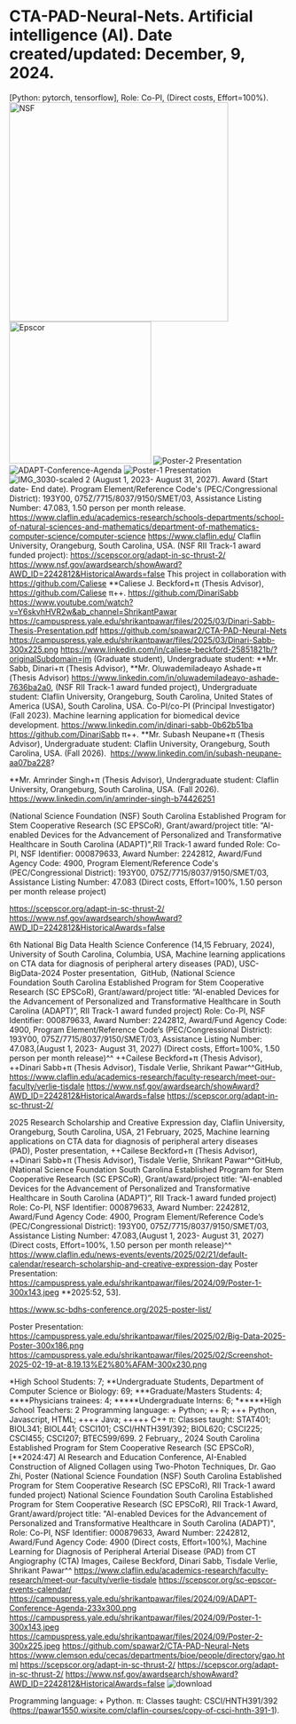 # CTA-PAD-Neural-Nets. Artificial intelligence (AI). Date created/updated: December, 9, 2024.
[Python: pytorch, tensorflow], Role: Co-PI, (Direct costs, Effort=100%).
<img width="395" alt="NSF" src="https://github.com/spawar2/CTA-PAD-Neural-Nets/assets/25118302/a993a0fb-b851-49dd-9e56-cb499f91012c">
<img width="256" alt="Epscor" src="https://github.com/spawar2/CTA-PAD-Neural-Nets/assets/25118302/687b7f15-5184-425b-bb7d-6102fbc5a51a">
![Poster-2 Presentation](https://github.com/user-attachments/assets/354fe9d4-8922-44d6-a2f0-2090f0bf7b46)
![ADAPT-Conference-Agenda](https://github.com/user-attachments/assets/50192df8-1fd7-4f92-b9f9-62ac54d75c54)
![Poster-1 Presentation](https://github.com/user-attachments/assets/9e2729d3-79e6-4629-a752-ae1080b065f5)
![IMG_3030-scaled 2](https://github.com/user-attachments/assets/3bf72f52-5681-4911-8fac-1796e69246ed)
(August 1, 2023- August 31, 2027).
Award (Start date- End date). Program Element/Reference Code's (PEC/Congressional District): 193Y00, 075Z/7715/8037/9150/SMET/03, Assistance Listing Number: 47.083, 1.50 person per month release.
https://www.claflin.edu/academics-research/schools-departments/school-of-natural-sciences-and-mathematics/department-of-mathematics-computer-science/computer-science
https://www.claflin.edu/ Claflin University, Orangeburg, South Carolina, USA.
(NSF RII Track-1 award funded project): https://scepscor.org/adapt-in-sc-thrust-2/
https://www.nsf.gov/awardsearch/showAward?AWD_ID=2242812&HistoricalAwards=false
This project in collaboration with https://github.com/Caliese **Caliese J. Beckford+π (Thesis Advisor), https://github.com/Caliese π​++.
https://github.com/DinariSabb https://www.youtube.com/watch?v=Y6skvhHVR2w&ab_channel=ShrikantPawar
https://campuspress.yale.edu/shrikantpawar/files/2025/03/Dinari-Sabb-Thesis-Presentation.pdf
https://github.com/spawar2/CTA-PAD-Neural-Nets
https://campuspress.yale.edu/shrikantpawar/files/2025/03/Dinari-Sabb-300x225.png https://www.linkedin.com/in/caliese-beckford-25851821b/?originalSubdomain=jm (Graduate student), Undergraduate student: **Mr. Sabb, Dinari+π (Thesis Advisor),  **Mr. Oluwademiladeayo Ashade+π (Thesis Advisor)
https://www.linkedin.com/in/oluwademiladeayo-ashade-7636ba2a0, (NSF RII Track-1 award funded project), Undergraduate student: Claflin University, Orangeburg, South Carolina, United States of America (USA), South Carolina, USA. Co-PI/co-PI (Principal Investigator) (Fall 2023). Machine learning application for biomedical device development. https://www.linkedin.com/in/dinari-sabb-0b62b51ba https://github.com/DinariSabb π​++.
**Mr. Subash Neupane+π (Thesis Advisor), Undergraduate student: Claflin University, Orangeburg, South Carolina, USA. (Fall 2026). 
https://www.linkedin.com/in/subash-neupane-aa07ba228?

**Mr. Amrinder Singh+π (Thesis Advisor), Undergraduate student: Claflin University, Orangeburg, South Carolina, USA. (Fall 2026). 
https://www.linkedin.com/in/amrinder-singh-b74426251

(National Science Foundation (NSF) South Carolina Established Program for Stem Cooperative Research (SC EPSCoR), Grant/award/project title: “AI-enabled Devices for the Advancement of Personalized and Transformative Healthcare in South Carolina (ADAPT)",RII Track-1 award funded Role: Co-PI, NSF Identifier: 000879633, Award Number: 2242812, Award/Fund Agency Code: 4900, Program Element/Reference Code's (PEC/Congressional District): 193Y00, 075Z/7715/8037/9150/SMET/03, Assistance Listing Number: 47.083 (Direct costs, Effort=100%, 1.50 person per month release project)

https://scepscor.org/adapt-in-sc-thrust-2/
https://www.nsf.gov/awardsearch/showAward?AWD_ID=2242812&HistoricalAwards=false

6th National Big Data Health Science Conference (14,15 February, 2024), University of South Carolina, Columbia, USA, Machine learning applications on CTA data for diagnosis of peripheral artery diseases (PAD), USC-BigData-2024 Poster presentation,  GitHub, (National Science Foundation South Carolina Established Program for Stem Cooperative Research (SC EPSCoR), Grant/award/project title: “AI-enabled Devices for the Advancement of Personalized and Transformative Healthcare in South Carolina (ADAPT)”, RII Track-1 award funded project) Role: Co-PI, NSF Identifier: 000879633, Award Number: 2242812, Award/Fund Agency Code: 4900, Program Element/Reference Code’s (PEC/Congressional District): 193Y00, 075Z/7715/8037/9150/SMET/03, Assistance Listing Number: 47.083,(August 1, 2023- August 31, 2027) (Direct costs, Effort=100%, 1.50 person per month release)^^ ++Cailese Beckford+π (Thesis Advisor), ++Dinari Sabb+π (Thesis Advisor), Tisdale Verlie, Shrikant Pawar^^GitHub,
https://www.claflin.edu/academics-research/faculty-research/meet-our-faculty/verlie-tisdale
https://www.nsf.gov/awardsearch/showAward?AWD_ID=2242812&HistoricalAwards=false
https://scepscor.org/adapt-in-sc-thrust-2/

2025 Research Scholarship and Creative Expression day, Claflin University, Orangeburg, South Carolina, USA, 21 February, 2025, Machine learning applications on CTA data for diagnosis of peripheral artery diseases (PAD), Poster presentation, ++Cailese Beckford+π (Thesis Advisor), ++Dinari Sabb+π (Thesis Advisor), Tisdale Verlie, Shrikant Pawar^^GitHub, (National Science Foundation South Carolina Established Program for Stem Cooperative Research (SC EPSCoR), Grant/award/project title: “AI-enabled Devices for the Advancement of Personalized and Transformative Healthcare in South Carolina (ADAPT)”, RII Track-1 award funded project) Role: Co-PI, NSF Identifier: 000879633, Award Number: 2242812, Award/Fund Agency Code: 4900, Program Element/Reference Code’s (PEC/Congressional District): 193Y00, 075Z/7715/8037/9150/SMET/03, Assistance Listing Number: 47.083,(August 1, 2023- August 31, 2027) (Direct costs, Effort=100%, 1.50 person per month release)^^ https://www.claflin.edu/news-events/events/2025/02/21/default-calendar/research-scholarship-and-creative-expression-day 
Poster Presentation: https://campuspress.yale.edu/shrikantpawar/files/2024/09/Poster-1-300x143.jpeg **2025:52, 53].

https://www.sc-bdhs-conference.org/2025-poster-list/

Poster Presentation: https://campuspress.yale.edu/shrikantpawar/files/2025/02/Big-Data-2025-Poster-300x186.png
https://campuspress.yale.edu/shrikantpawar/files/2025/02/Screenshot-2025-02-19-at-8.19.13%E2%80%AFAM-300x230.png

*High School Students: 7; **Undergraduate Students, Department of Computer Science or Biology: 69; ***Graduate/Masters Students: 4; ****Physicians trainees: 4; *****Undergraduate Interns: 6; ******High School Teachers: 2
Programming language: + Python; ++ R; +++ Python, Javascript, HTML; ++++ Java; +++++ C++
π: Classes taught: STAT401; BIOL341; BIOL441; CSCI101; CSCI/HNTH391/392; BIOL620; CSCI225; CSCI455; CSCI207; BTEC599/699.
2 February,, 2024 South Carolina Established Program for Stem Cooperative Research (SC EPSCoR), [**2024:47] AI Research and Education Conference, AI-Enabled Construction of Aligned Collagen using Two-Photon Techniques, Dr. Gao Zhi, Poster (National Science Foundation (NSF) South Carolina Established Program for Stem Cooperative Research (SC EPSCoR), RII Track-1 award funded project) National Science Foundation South Carolina Established Program for Stem Cooperative Research (SC EPSCoR), RII Track-1 Award, Grant/award/project title: "AI-enabled Devices for the Advancement of Personalized and Transformative Healthcare in South Carolina (ADAPT)", Role: Co-PI, NSF Identifier: 000879633, Award Number: 2242812, Award/Fund Agency Code:	4900 (Direct costs, Effort=100%), Machine Learning for Diagnosis of Peripheral Arterial Disease (PAD) from CT Angiography (CTA) Images, Cailese Beckford, Dinari Sabb, Tisdale Verlie, Shrikant Pawar^^ https://www.claflin.edu/academics-research/faculty-research/meet-our-faculty/verlie-tisdale https://scepscor.org/sc-epscor-events-calendar/ https://campuspress.yale.edu/shrikantpawar/files/2024/09/ADAPT-Conference-Agenda-233x300.png https://campuspress.yale.edu/shrikantpawar/files/2024/09/Poster-1-300x143.jpeg https://campuspress.yale.edu/shrikantpawar/files/2024/09/Poster-2-300x225.jpeg https://github.com/spawar2/CTA-PAD-Neural-Nets https://www.clemson.edu/cecas/departments/bioe/people/directory/gao.html https://scepscor.org/adapt-in-sc-thrust-2/ https://scepscor.org/adapt-in-sc-thrust-2/ https://www.nsf.gov/awardsearch/showAward?AWD_ID=2242812&HistoricalAwards=false
![download](https://github.com/user-attachments/assets/5231eeb0-5088-4f32-aec8-a1ebd94650f9)

Programming language: + Python.
π: Classes taught: CSCI/HNTH391/392 (https://pawar1550.wixsite.com/claflin-courses/copy-of-csci-hnth-391-1).
